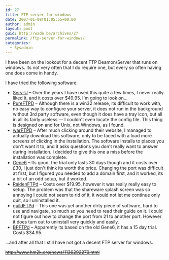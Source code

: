 ```yaml
---
id: 27
title: FTP server for windows
date: 2007-01-08T01:05:55+00:00
author: admin
layout: post
guid: http://wade.be/archives/27
permalink: /ftp-server-for-windows/
categories:
  - Sysadmin
---
```

<p class="lead">
  I have been on the lookout for a decent FTP Deamon/Server that runs on windows. Its not very often that I do require one, but every so often having one does come in handy.
</p>

<!--more-->I have tried the following software:

  * [Serv-U](http://www.serv-u.com/) &#8211; Over the years I have used this quite a few times, I never really liked it, and it costs over $49.95. I'm going to look on&#8230;
  * [PureFTPD](http://www.pureftpd.org/) &#8211; Although there is a win32 release, its difficult to work with, no easy way to configure your server, it does not run in the background without 3rd party software, even though it does have a tray icon, but all in all its fairly useless &#8212; I couldn't even locate the config file. This thing is designed on and for Unix, not Windows, as I found.
  * [warFTPD](http://www.warftp.org/) &#8211; After much clicking around their website, I managed to actually download this software, only to be faced with a load more screens of clicking in the installation. The software installs to places you don't want it to, and it asks questions you don't really want to answer during installation. I decided to give this one a miss before the installation was complete.
  * [Gene6](http://www.gene6.com/) &#8211; Its good, the trial only lasts 30 days though and it costs over £30, I just don't think its worth the price. Changing the port was difficult at first, but I figured you needed to add a domain first, and it worked, its a bit of an odd setup, but it worked.
  * [RaidenFTPd](http://www.raidenftpd.com/) &#8211; Costs over $19.95, however it was really really easy to setup. The problem was that the shareware splash screen was so annoying I could not seem to rid of it, it would not let me continue only quit, so I uninstalled it.
  * [guildFTPd](http://www.guildftpd.com/) &#8211; This one was yet another dirty piece of software, hard to use and navigate, so much so you need to read their guide on it. I could not figure out how to change the port from 21 to another port. However it does turn out to uninstall very quickly and easily.
  * [BPFTPd](http://www.bpftpserver.com/) &#8211; Apparently its based on the old Gene6, it has a 15 day trial. Costs $34.95.

&#8230;and after all that I still have not got a decent FTP server for windows.

<span style="text-decoration: line-through;">http://www.hm2k.org/news/1136292279.html</span>